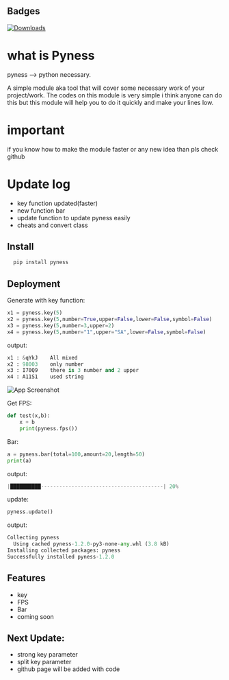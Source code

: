 ## Badges
[![Downloads](https://static.pepy.tech/personalized-badge/pyness?period=total&units=international_system&left_color=black&right_color=orange&left_text=Downloads)](https://pepy.tech/project/pyness?versions=1.0.0&versions=1.2.0&versions=1.1.9&versions=1.1.8&versions=1.1.7&versions=1.1.6&versions=1.1.5&versions=1.1.4&versions=1.1.1&versions=1.0.9&versions=1.0.5&versions=1.0.6&versions=1.0.8&versions=1.0.7&versions=1.1.0&versions=1.1.3&versions=1.1.2&versions=1.3.0)

# what is Pyness
pyness --> python necessary.

A simple module aka tool that will cover some necessary work of your project/work.
The codes on this module is very simple i think anyone can do this but this module will help you to do it quickly and make your lines low.
# important
if you know how to make the module faster or any new idea than pls check github 
# Update log
- key function updated(faster)
- new function bar
- update function to update pyness easily
- cheats and convert class

## Install

```bash
  pip install pyness
```


## Deployment

Generate with key function:
```python
x1 = pyness.key(5)
x2 = pyness.key(5,number=True,upper=False,lower=False,symbol=False)
x3 = pyness.key(5,number=3,upper=2)
x4 = pyness.key(5,number="1",upper="SA",lower=False,symbol=False)
```
output:
```python
x1 : &qYkJ    All mixed
x2 : 98003    only number
x3 : I70Q9    there is 3 number and 2 upper
x4 : A11S1    used string
```
![App Screenshot](https://images.unsplash.com/photo-1662092565345-9c8a00d6b2ac?ixlib=rb-1.2.1&ixid=MnwxMjA3fDB8MHxwaG90by1wYWdlfHx8fGVufDB8fHx8&auto=format&fit=crop&w=2770&q=80)

Get FPS:
```python
def test(x,b):
    x + b
    print(pyness.fps())
```
Bar:
```python
a = pyness.bar(total=100,amount=20,length=50)
print(a)
```
output:
```python
|██████████----------------------------------------| 20%
```
update:
```python
pyness.update()
```
output:
```python
Collecting pyness
  Using cached pyness-1.2.0-py3-none-any.whl (3.8 kB)
Installing collected packages: pyness
Successfully installed pyness-1.2.0
```
## Features
- key
- FPS
- Bar
- coming soon

## Next Update:
- strong key parameter
- split key parameter
- github page will be added with code